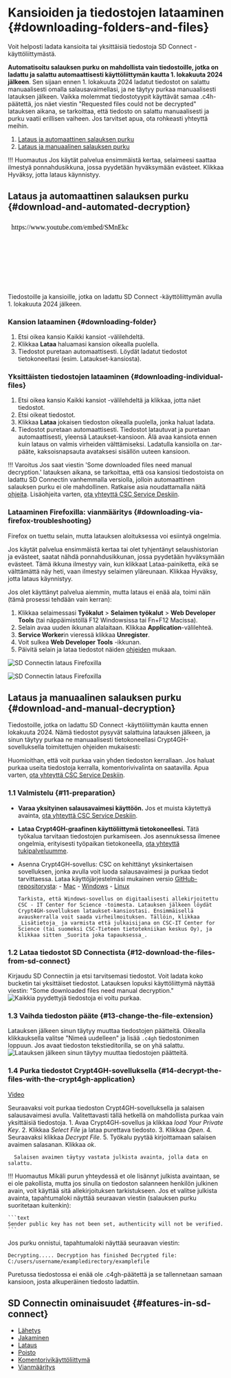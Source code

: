 # Kansioiden ja tiedostojen lataaminen {#downloading-folders-and-files}

Voit helposti ladata kansioita tai yksittäisiä tiedostoja SD Connect -käyttöliittymästä.

**Automatisoitu salauksen purku on mahdollista vain tiedostoille, jotka on ladattu ja salattu automaattisesti käyttöliittymän kautta 1. lokakuuta 2024 jälkeen**. Sen sijaan ennen 1. lokakuuta 2024 ladatut tiedostot on salattu manuaalisesti omalla salausavaimellasi, ja ne täytyy purkaa manuaalisesti latauksen jälkeen. Vaikka molemmat tiedostotyypit käyttävät samaa .c4h-päätettä, jos näet viestin "Requested files could not be decrypted" latauksen aikana, se tarkoittaa, että tiedosto on salattu manuaalisesti ja purku vaatii erillisen vaiheen. Jos tarvitset apua, ota rohkeasti yhteyttä meihin.

1. [Lataus ja automaattinen salauksen purku](#download-and-automated-decryption)
2. [Lataus ja manuaalinen salauksen purku](#download-and-manual-decryption)

!!! Huomautus
    Jos käytät palvelua ensimmäistä kertaa, selaimeesi saattaa ilmestyä ponnahdusikkuna, jossa pyydetään hyväksymään evästeet. Klikkaa Hyväksy, jotta lataus käynnistyy.

## Lataus ja automaattinen salauksen purku {#download-and-automated-decryption}

<iframe width="280" height="155" srcdoc="https://www.youtube.com/embed/SMnEkcS_HJw" title="YouTube video player" frameborder="0" allow="accelerometer; autoplay; clipboard-write; encrypted-media; gyroscope; picture-in-picture" allowfullscreen></iframe>

Tiedostoille ja kansioille, jotka on ladattu SD Connect -käyttöliittymän avulla 1. lokakuuta 2024 jälkeen.

### Kansion lataaminen {#downloading-folder}

1. Etsi oikea kansio Kaikki kansiot -välilehdeltä.
2. Klikkaa **Lataa** haluamasi kansion oikealla puolella.
3. Tiedostot puretaan automaattisesti. Löydät ladatut tiedostot tietokoneeltasi (esim. Lataukset-kansiosta).

### Yksittäisten tiedostojen lataaminen {#downloading-individual-files}

1. Etsi oikea kansio Kaikki kansiot -välilehdeltä ja klikkaa, jotta näet tiedostot.
2. Etsi oikeat tiedostot.
3. Klikkaa **Lataa** jokaisen tiedoston oikealla puolella, jonka haluat ladata.
4. Tiedostot puretaan automaattisesti. Tiedostot latautuvat ja puretaan automaattisesti, yleensä Lataukset-kansioon. Älä avaa kansiota ennen kuin lataus on valmis virheiden välttämiseksi. Ladatulla kansiolla on .tar-pääte, kaksoisnapsauta avataksesi sisällön uuteen kansioon.

!!! Varoitus
    Jos saat viestin 'Some downloaded files need manual decryption.' latauksen aikana, se tarkoittaa, että osa kansiosi tiedostoista on ladattu SD Connectin vanhemmalla versiolla, jolloin automaattinen salauksen purku ei ole mahdollinen. Ratkaise asia noudattamalla näitä [ohjeita](#download-and-manual-decryption). Lisäohjeita varten, [ota yhteyttä CSC Service Deskiin](../../support/contact.md).


### Lataaminen Firefoxilla: vianmääritys {#downloading-via-firefox-troubleshooting}

Firefox on tuettu selain, mutta latauksen aloituksessa voi esiintyä ongelmia.

Jos käytät palvelua ensimmäistä kertaa tai olet tyhjentänyt selaushistorian ja evästeet, saatat nähdä ponnahdusikkunan, jossa pyydetään hyväksymään evästeet. Tämä ikkuna ilmestyy vain, kun klikkaat Lataa-painiketta, eikä se välttämättä näy heti, vaan ilmestyy selaimen yläreunaan. Klikkaa Hyväksy, jotta lataus käynnistyy.

Jos olet käyttänyt palvelua aiemmin, mutta lataus ei enää ala, toimi näin (tämä prosessi tehdään vain kerran):

1. Klikkaa selaimessasi **Työkalut** > **Selaimen työkalut** > **Web Developer Tools** (tai näppäimistöllä F12 Windowsissa tai Fn+F12 Macissa).
2. Selain avaa uuden ikkunan alalaitaan. Klikkaa **Application**-välilehteä.
3. **Service Worker**in vieressä klikkaa **Unregister**.
4. Voit sulkea **Web Developer Tools** -ikkunan.
5. Päivitä selain ja lataa tiedostot näiden [ohjeiden](#downloading-individual-files) mukaan.


![SD Connectin lataus Firefoxilla](https://a3s.fi/docs-files/sensitive-data/SD_Connect/SD_Connect_FirefoxDownload.png)

![SD Connectin lataus Firefoxilla](https://a3s.fi/docs-files/sensitive-data/SD_Connect/SD_Connect_FirefoxDownload2.png)

## Lataus ja manuaalinen salauksen purku {#download-and-manual-decryption}

Tiedostoille, jotka on ladattu SD Connect -käyttöliittymän kautta ennen lokakuuta 2024. Nämä tiedostot pysyvät salattuina latauksen jälkeen, ja sinun täytyy purkaa ne manuaalisesti tietokoneellasi Crypt4GH-sovelluksella toimitettujen ohjeiden mukaisesti:

Huomioithan, että voit purkaa vain yhden tiedoston kerrallaan. Jos haluat purkaa useita tiedostoja kerralla, komentorivivalinta on saatavilla. Apua varten, [ota yhteyttä CSC Service Deskiin](../../support/contact.md).

### 1.1 Valmistelu {#11-preparation}

- **Varaa yksityinen salausavaimesi käyttöön.** Jos et muista käytettyä avainta, [ota yhteyttä CSC Service Deskiin](../../support/contact.md).

- **Lataa Crypt4GH-graafinen käyttöliittymä tietokoneellesi.** Tätä työkalua tarvitaan tiedostojen purkamiseen. Jos asennuksessa ilmenee ongelmia, erityisesti työpaikan tietokoneella, [ota yhteyttä tukipalveluumme](../../support/contact.md).
- Asenna Crypt4GH-sovellus: CSC on kehittänyt yksinkertaisen sovelluksen, jonka avulla voit luoda salausavaimesi ja purkaa tiedot tarvittaessa. Lataa käyttöjärjestelmäsi mukainen versio [GitHub-repositorysta](https://github.com/CSCfi/crypt4gh-gui): <!-- (links need to be updated) -->
      - [Mac](https://github.com/CSCfi/crypt4gh-gui/releases/download/v1.3.0/crypt4gh-gui-python3.10-macos-amd64.zip)
      - [Windows](https://github.com/CSCfi/crypt4gh-gui/releases/download/v1.3.0/crypt4gh-gui-python3.10-windows-amd64.zip)
      - [Linux](https://github.com/CSCfi/crypt4gh-gui/releases/download/v1.3.0/crypt4gh-gui-python3.10-linux-amd64.zip)

      Tarkista, että Windows-sovellus on digitaalisesti allekirjoitettu CSC - IT Center for Science -toimesta. Latauksen jälkeen löydät Crypt4GH-sovelluksen lataukset-kansiostasi. Ensimmäisellä avauskerralla voit saada virheilmoituksen. Tällöin, klikkaa _Lisätietoja_ ja varmista että julkaisijana on CSC-IT Center for Science (tai suomeksi CSC-Tieteen tietotekniikan keskus Oy), ja klikkaa sitten _Suorita joka tapauksessa_.

### 1.2 Lataa tiedostot SD Connectista {#12-download-the-files-from-sd-connect}

Kirjaudu SD Connectiin ja etsi tarvitsemasi tiedostot. Voit ladata koko bucketin tai yksittäiset tiedostot. Latauksen lopuksi käyttöliittymä näyttää viestin: "Some downloaded files need manual decryption."
   ![Kaikkia pyydettyjä tiedostoja ei voitu purkaa.](https://a3s.fi/docs-files/sensitive-data/SD_Connect/Old_download_1.png)

### 1.3 Vaihda tiedoston pääte {#13-change-the-file-extension}

Latauksen jälkeen sinun täytyy muuttaa tiedostojen päätteitä. Oikealla klikkauksella valitse "Nimeä uudelleen" ja lisää `.c4gh` tiedostonimen loppuun. Jos avaat tiedoston tekstieditorilla, se on yhä salattu.
   ![Latauksen jälkeen sinun täytyy muuttaa tiedostojen päätteitä.](https://a3s.fi/docs-files/sensitive-data/SD_Connect/Old_download_2.png)

### 1.4 Purka tiedostot Crypt4GH-sovelluksella {#14-decrypt-the-files-with-the-crypt4gh-application}

[Video](https://youtu.be/SQJ8QEKV7BE)

Seuraavaksi voit purkaa tiedoston Crypt4GH-sovelluksella ja salaisen salausavaimesi avulla. Valitettavasti tällä hetkellä on mahdollista purkaa vain yksittäisiä tiedostoja.
      1. Avaa Crypt4GH-sovellus ja klikkaa _load Your Private Key_.
      2. Klikkaa _Select File_ ja lataa purettava tiedosto.
      3. Klikkaa _Open_.
      4. Seuraavaksi klikkaa _Decrypt File_.
      5. Työkalu pyytää kirjoittamaan salaisen avaimen salasanan. Klikkaa _ok_.

      Salaisen avaimen täytyy vastata julkista avainta, jolla data on salattu.

!!! Huomautus
    Mikäli purun yhteydessä et ole lisännyt julkista avaintaan, se ei ole pakollista, mutta jos sinulla on tiedoston salanneen henkilön julkinen avain, voit käyttää sitä allekirjoituksen tarkistukseen. Jos et valitse julkista avainta, tapahtumaloki näyttää seuraavan viestin (salauksen purku suoritetaan kuitenkin):

    ```text
    Sender public key has not been set, authenticity will not be verified.
    ```

Jos purku onnistui, tapahtumaloki näyttää seuraavan viestin:

```text
Decrypting..... Decryption has finished Decrypted file: C:/users/username/exampledirectory/examplefile
```

Puretussa tiedostossa ei enää ole .c4gh-päätettä ja se tallennetaan samaan kansioon, josta alkuperäinen tiedosto ladattiin.

## SD Connectin ominaisuudet {#features-in-sd-connect}

- [Lähetys](./sd-connect-upload.md)
- [Jakaminen](./sd-connect-share.md)
- [Lataus](./sd-connect-download.md)
- [Poisto](./sd-connect-delete.md)
- [Komentorivikäyttöliittymä](./sd-connect-command-line-interface.md)
- [Vianmääritys](./sd-connect-troubleshooting.md)